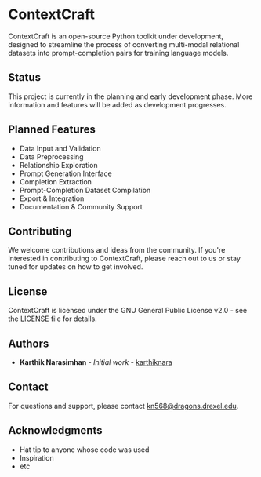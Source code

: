 # ContextCraft

ContextCraft is an open-source Python toolkit under development, designed to streamline the process of converting multi-modal relational datasets into prompt-completion pairs for training language models.

## Status

This project is currently in the planning and early development phase. More information and features will be added as development progresses.

## Planned Features

- Data Input and Validation
- Data Preprocessing
- Relationship Exploration
- Prompt Generation Interface
- Completion Extraction
- Prompt-Completion Dataset Compilation
- Export & Integration
- Documentation & Community Support

## Contributing

We welcome contributions and ideas from the community. If you're interested in contributing to ContextCraft, please reach out to us or stay tuned for updates on how to get involved.

## License

ContextCraft is licensed under the GNU General Public License v2.0 - see the [LICENSE](LICENSE) file for details.

## Authors

- **Karthik Narasimhan** - *Initial work* - [karthiknara](https://github.com/karthiknara)

## Contact

For questions and support, please contact [kn568@dragons.drexel.edu](mailto:kn568@dragons.drexel.edu).

## Acknowledgments

- Hat tip to anyone whose code was used
- Inspiration
- etc
